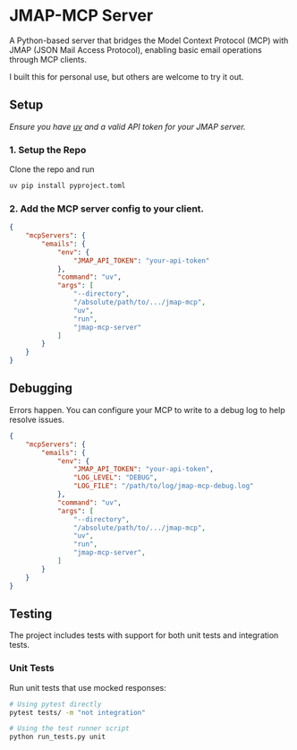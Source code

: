 # JMAP-MCP Server

A Python-based server that bridges the Model Context Protocol (MCP) with JMAP (JSON Mail Access Protocol), enabling basic email operations through MCP clients.

I built this for personal use, but others are welcome to try it out.

## Setup

*Ensure you have [uv](https://github.com/astral-sh/uv) and a valid API token for your JMAP server.*

### 1. Setup the Repo

Clone the repo and run

```bash
uv pip install pyproject.toml
```

### 2. Add the MCP server config to your client.

```json
{
	"mcpServers": {
		"emails": {
			"env": {
				"JMAP_API_TOKEN": "your-api-token"
			},
			"command": "uv",
			"args": [
				"--directory",
				"/absolute/path/to/.../jmap-mcp",
				"uv",
				"run",
				"jmap-mcp-server"
			]
		}
	}
}
```

## Debugging

Errors happen. You can configure your MCP to write to a debug log to help resolve issues.

```json
{
	"mcpServers": {
		"emails": {
			"env": {
				"JMAP_API_TOKEN": "your-api-token",
				"LOG_LEVEL": "DEBUG",
				"LOG_FILE": "/path/to/log/jmap-mcp-debug.log"
			},
			"command": "uv",
			"args": [
				"--directory",
				"/absolute/path/to/.../jmap-mcp",
				"uv",
				"run",
				"jmap-mcp-server",
			]
		}
	}
}
```

## Testing

The project includes tests with support for both unit tests and integration tests.

### Unit Tests
Run unit tests that use mocked responses:
```bash
# Using pytest directly
pytest tests/ -m "not integration"

# Using the test runner script
python run_tests.py unit
```
